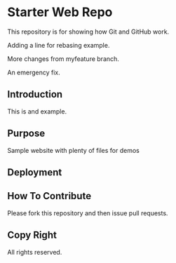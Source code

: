 # Starter Web Repo

This repository is for showing how Git and GitHub work.

Adding a line for rebasing example.

More changes from myfeature branch.

An emergency fix.

## Introduction

This is and example.

## Purpose

Sample website with plenty of files for demos

## Deployment

## How To Contribute

Please fork this repository and then issue pull requests.

## Copy Right

All rights reserved.
